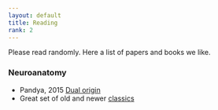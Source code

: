 ```yaml
---
layout: default
title: Reading
rank: 2
---
```


Please read randomly. Here a list of papers and books we like.

### Neuroanatomy
- Pandya, 2015 [Dual origin](https://books.google.ca/books?hl=en&lr=&id=sIraCQAAQBAJ&oi=fnd&pg=PR3&ots=f0_Te5cL2m&sig=oQykO2Q3fAT6SMyeYw0fFUn1tpA&redir_esc=y#v=onepage&q&f=false)
- Great set of old and newer [classics](http://www.thehumanbrain.info/database/literature.php)




